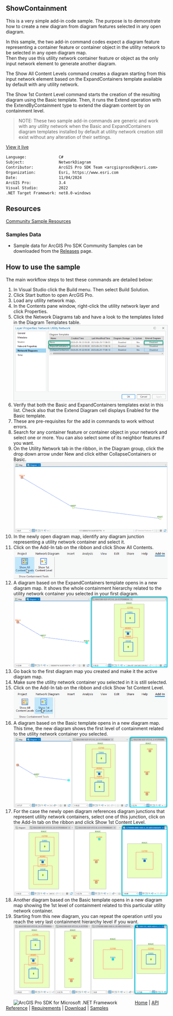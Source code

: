## ShowContainment

<!-- TODO: Write a brief abstract explaining this sample -->
 This is a very simple add-in code sample. The purpose is to demonstrate how to create a new diagram from diagram features selected in any open diagram.  
  
 In this sample, the two add-in command codes expect a diagram feature representing a container feature or container object in the utility network to be selected in any open diagram map.  
 Then they use this utility network container feature or object as the only input network element to generate another diagram.  
  
 The Show All Content Levels command creates a diagram starting from this input network element based on the ExpandContainers template available by default with any utility network.  
  
 The Show 1st Content Level command starts the creation of the resulting diagram using the Basic template. Then, it runs the Extend operation with the ExtendByContainment type to extend the diagram content by on containment level.  
 > NOTE: These two sample add-in commands are generic and work with any utility network when the Basic and ExpandContainers diagram templates installed by default at utility network creation still exist without any alteration of their settings.  
  
   


<a href="https://pro.arcgis.com/en/pro-app/sdk/" target="_blank">View it live</a>

<!-- TODO: Fill this section below with metadata about this sample-->
```
Language:              C#
Subject:               NetworkDiagram
Contributor:           ArcGIS Pro SDK Team <arcgisprosdk@esri.com>
Organization:          Esri, https://www.esri.com
Date:                  11/04/2024
ArcGIS Pro:            3.4
Visual Studio:         2022
.NET Target Framework: net8.0-windows
```

## Resources

[Community Sample Resources](https://github.com/Esri/arcgis-pro-sdk-community-samples#resources)

### Samples Data

* Sample data for ArcGIS Pro SDK Community Samples can be downloaded from the [Releases](https://github.com/Esri/arcgis-pro-sdk-community-samples/releases) page.  

## How to use the sample
<!-- TODO: Explain how this sample can be used. To use images in this section, create the image file in your sample project's screenshots folder. Use relative url to link to this image using this syntax: ![My sample Image](FacePage/SampleImage.png) -->
 The main workflow steps to test these commands are detailed below:  
   
  
1. In Visual Studio click the Build menu. Then select Build Solution.
 2. Click Start button to open ArcGIS Pro.  
 3. Load any utility network map.  
 4. In the Contents pane window, right-click the utility network layer and click Properties.  
 5. Click the Network Diagrams tab and have a look to the templates listed in the Diagram Templates table.  
 ![UI](Screenshots/CheckDefaultDiagramTemplateExistence.png)  
 6. Verify that both the Basic and ExpandContainers templates exist in this list. Check also that the Extend Diagram cell displays Enabled for the Basic template.  
 7. These are pre-requisites for the add in commands to work without errors.  
 8. Search for any container feature or container object in your network and select one or more. You can also select some of its neighbor features if you want.  
 9. On the Utility Network tab in the ribbon, in the Diagram group, click the drop down arrow under New and click either CollapseContainers or Basic.  
 ![UI](Screenshots/InitialDiagramSample.png)  
 10. In the newly open diagram map, identify any diagram junction representing a utility network container and select it.  
 11. Click on the Add-In tab on the ribbon and click Show All Contents.  
 ![UI](Screenshots/ShowContainmentToolsGroupInAddInTab.png)  
 12. A diagram based on the ExpandContainers template opens in a new diagram map. It shows the whole containment hierarchy related to the utility network container you selected in your first diagram.  
 ![UI](Screenshots/ExpandContainersFromSelectedDiagramJunctionA.png)  
 13. Go back to the first diagram map you created and make it the active diagram map.  
 14. Make sure the utility network container you selected in it is still selected.  
 15. Click on the Add-In tab on the ribbon and click Show 1st Content Level.  
 ![UI](Screenshots/ShowContainmentToolsGroupInAddInTabBIS.png)  
 16. A diagram based on the Basic template opens in a new diagram map. This time, the new diagram shows the first level of containment related to the utility network container you selected.  
 ![UI](Screenshots/BasicExtentOneLevelFromSelectedDiagramJunctionB.png)  
 17. For the case the newly open diagram references diagram junctions that represent utility network containers, select one of this junction, click on the Add-In tab on the ribbon and click Show 1st Content Level.  
 ![UI](Screenshots/BasicExtentOneLevelFromSelectedDiagramJunctionC.png)  
 18. Another diagram based on the Basic template opens in a new diagram map showing the 1st level of containment related to this particular utility network container.  
 19. Starting from this new diagram, you can repeat the operation until you reach the very last containment hierarchy level if you want.  
 ![UI](Screenshots/BasicExtentOneLevelFromSelectedDiagramJunctionD.png)  
   

<!-- End -->

&nbsp;&nbsp;&nbsp;&nbsp;&nbsp;&nbsp;<img src="https://esri.github.io/arcgis-pro-sdk/images/ArcGISPro.png"  alt="ArcGIS Pro SDK for Microsoft .NET Framework" height = "20" width = "20" align="top"  >
&nbsp;&nbsp;&nbsp;&nbsp;&nbsp;&nbsp;&nbsp;&nbsp;&nbsp;&nbsp;&nbsp;&nbsp;
[Home](https://github.com/Esri/arcgis-pro-sdk/wiki) | <a href="https://pro.arcgis.com/en/pro-app/latest/sdk/api-reference" target="_blank">API Reference</a> | [Requirements](https://github.com/Esri/arcgis-pro-sdk/wiki#requirements) | [Download](https://github.com/Esri/arcgis-pro-sdk/wiki#installing-arcgis-pro-sdk-for-net) | <a href="https://github.com/esri/arcgis-pro-sdk-community-samples" target="_blank">Samples</a>
